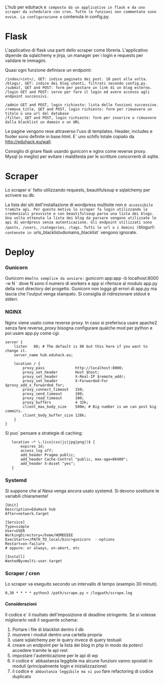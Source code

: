 L'hub per eduhack e` composto da un applicativo in flask e da uno scraper da schedulare con cron.
Tutte le funzioni non commentate sono ovvie.
La configurazione e` contenuta in config.py.

# Flask

L'applicativo di flask usa parti dello scraper come libreria.
L'applicativo dipende da sqlalchemy e jinja, un manager per i login e requests per validare le immagini.

Quasi ogni funzione definisce un endpoint:

```
/index/<int>/, GET: indice paginato dei post. 10 post alla volta.
/blogs/, GET: indice dei blog utenti, filtrati secondo config.py.
/submit, GET and POST: form per postare un link di un blog esterno.
/login GET and POST: serve per fare il login ed avere accesso agli endpoint successivi.

/admin GET and POST, login richiesto: lista delle funzioni successive.
/remove_title, GET and POST, login richiesto: form per rimuovere un titolo o una url dal database
/filter, GET and POST, login richiesto: form per inserire o rimuovere dalla blacklist un domain o un URL 
```

Le pagine vengono rese attraverso l'uso di templates.
Header, includes e footer sono definite in base.html. E` uno schifo totale copiato da http://eduhack.eu/wall.

Consiglio di girare flask usando gunicorn e nginx come reverse proxy. Mysql (o meglio) per evitare i malditesta per le scritture concorrenti di sqlite.


# Scraper

Lo scraper e` fatto utilizzando requests, beautifulsoup e sqlalchemy per scrivere su db.

La lista dei siti dell'installazione di wordpress multisite non e` accessibile tramite api.
Per questo motivo lo scraper fa login utilizzando le credenziali provviste e con beautifulsoup parsa una lista dei blogs.
Una volta ottenuta la lista dei blog da parsare vengono utilizzate le api di wordpress senza autenticazione.
Gli endpoint utilizzati sono /posts, /users, /categories, /tags.
Tutti le url o i domini (`blogurl`) contenute in `urls_blacklist` o `domains_blacklist` vengono ignorate.

# Deploy

### Gunicorn

Gunicorn e` molto semplice da avviare:
` gunicorn app:app -b localhost:8000 -w N `
dove N sono il numero di workers e app si riferisce al modulo app.py della root directory del progetto.
Gunicorn non logga gli errori di app.py ma lascia che l'output venga stampato. Si consiglia di ridirezionare stdout e stderr.

### NGINX

Nginx viene usato come reverse proxy.
In caso si preferisca usare apache2 senza fare reverse_proxy bisogna configurare qualche mod per python e poi usare app.py come cgi.
```
server {
    listen   80; # The default is 80 but this here if you want to change it.
    server_name hub.eduhack.eu;
    
    location / {
        proxy_pass              http://localhost:8000;
        proxy_set_header        Host $host;
        proxy_set_header        X-Real-IP $remote_addr;
        proxy_set_header        X-Forwarded-For $proxy_add_x_forwarded_for;
        proxy_connect_timeout   150;
        proxy_send_timeout      100;
        proxy_read_timeout      100;
        proxy_buffers           4 32k;
        client_max_body_size    500m; # Big number is we can post big commits.
        client_body_buffer_size 128k;
    }
}
```

Si puo` pensare a strategie di caching:

```
   location ~* \.(ico|css|js|jpg|png|)$ {
       expires 1d;
       access_log off;
       add_header Pragma public;
       add_header Cache-Control "public, max-age=86400";
       add_header X-Asset "yes";
   }
```

### Systemd

Si suppone che al Nexa venga ancora usato systemd.
Si devono sostituire le variabili chiaramente!

```
[Unit]
Description=EduHack hub
After=network.target

[Service]
Type=simple
User=USER
WorkingDirectory=/home/HOMEEEEE
ExecStart=</PATH_TO_local/bin/>gunicorn  --options
Restart=on-failure
# oppure: or always, on-abort, etc

[Install]
WantedBy=multi-user.target
```

### Scraper / cron
Lo scraper va eseguito secondo un intervallo di tempo (esempio 30 minuti).
``` cron
0,30 * * * * python3 /path/scrape.py > /logpath/scrape.log
```


#### Considerazioni

Il codice e` il risultato dell'imposizione di deadline stringente.
Se si volesse migliorarlo vedi il seguente schema:

1. Portare i file di blacklist dentro il db
2. muovere i moduli dentro una cartella propria
3. usare sqlalchemy per le query invece di query testuali 
4. creare un endpoint per la lista dei blog in php in modo da poterci accedere tramite le api rest
5. impostare l'autenticazione per le api di wp
6. il codice e` abbastanza leggibile ma alcune funzioni vanno spostati in moduli (principalmente login e inizializzazione)
7. il codice e` abbastanza leggibile ma si puo` fare refactoring di codice duplicato
